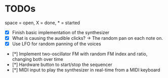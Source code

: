 # TODOs

space = open, X = done, * = started

- [X] Finish basic implementation of the synthesizer
- [X] What is causing the audible clicks? -> The random pan on each note on.
- [X] Use LFO for random panning of the voices
- [*] Implement two-oscillator FM with random FM index and ratio, changing both over time
- [*] Hardware button to start/stop the sequencer
- [*] MIDI input to play the synthesizer in real-time from a MIDI keyboard
